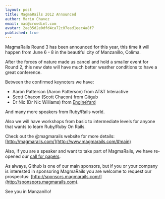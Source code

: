 ```yaml
---
layout: post
title: MagmaRails 2012 Announced
author: Mario Chavez
email: mac@crowdint.com
avatar: 2ae35d2e0dfd4ca72c07ead1eec4a8f7
published: true
---
```


MagmaRails Round 3 has been announced for this year, this time it will happen
from June 6 - 8 in the beautiful city of Manzanillo, Colima.

After the forces of nature made us cancel and hold a smaller event for
Round 2, this new date will have much better weather conditions
to have a great conference.

Between the confirmed keynoters we have:

- Aaron Patterson (Aaron Patterson) from AT&T Interactive
- Scott Chacon (Scott Chacon) from [Gitgub](http://www.github.com)
- Dr Nic (Dr Nic Williams) from [EngineYard](http://www.engineyard.com)

And many more speakers from Ruby/Rails world.

Also we will have workshops from basic to intermediate levels for anyone
that wants to learn Ruby/Ruby On Rails.

Check out the @magmarails website for more
details: [http://magmarails.com/](http://www.magmarails.com/#main)

Also, if you are a speaker and want to take part of MagmaRails, we have re-opened
our [call for papers](http://www.magmarails.com/#cfp).

As always, Github is one of our main sponsors, but if you or your company is
interested in sponsoring MagmaRails you are welcome to request our
prospectus: [http://sponsors.magmarails.com/](http://sponspors.magmarails.com).

See you in Manzanillo!
